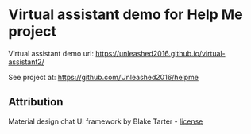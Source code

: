 # Virtual assistant demo for Help Me project

Virtual assistant demo url: https://unleashed2016.github.io/virtual-assistant2/

See project at: https://github.com/Unleashed2016/helpme

## Attribution

Material design chat UI framework by Blake Tarter - [license](https://github.com/Unleashed2016/virtual-assistant2/blob/master/license.txt)
